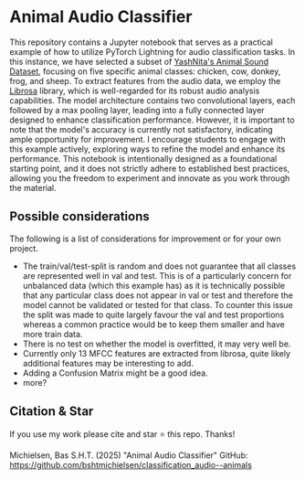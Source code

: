 # Animal Audio Classifier
This repository contains a Jupyter notebook that serves as a practical example of how to utilize PyTorch Lightning for audio classification tasks. In this instance, we have selected a subset of [YashNita's Animal Sound Dataset](https://github.com/YashNita/Animal-Sound-Dataset), focusing on five specific animal classes: chicken, cow, donkey, frog, and sheep. To extract features from the audio data, we employ the [Librosa](https://librosa.org/doc/latest/index.html) library, which is well-regarded for its robust audio analysis capabilities. The model architecture contains two convolutional layers, each followed by a max pooling layer, leading into a fully connected layer designed to enhance classification performance. However, it is important to note that the model's accuracy is currently not satisfactory, indicating ample opportunity for improvement. I encourage students to engage with this example actively, exploring ways to refine the model and enhance its performance. This notebook is intentionally designed as a foundational starting point, and it does not strictly adhere to established best practices, allowing you the freedom to experiment and innovate as you work through the material.

## Possible considerations
The following is a list of considerations for improvement or for your own project.

- The train/val/test-split is random and does not guarantee that all classes are represented well in val and test. This is of a particularly concern for unbalanced data (which this example has) as it is technically possible that any particular class does not appear in val or test and therefore the model cannot be validated or tested for that class. To counter this issue the split was made to quite largely favour the val and test proportions whereas a common practice would be to keep them smaller and have more train data.
- There is no test on whether the model is overfitted, it may very well be.
- Currently only 13 MFCC features are extracted from librosa, quite likely additional features may be interesting to add.
- Adding a Confusion Matrix might be a good idea.
- more?

## Citation & Star
If you use my work please cite and star ⭐ this repo. Thanks!

Michielsen, Bas S.H.T. (2025) "Animal Audio Classifier" GitHub: https://github.com/bshtmichielsen/classification_audio--animals